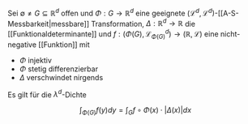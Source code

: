 Sei $\emptyset \ne G \subseteq \mathbb{R}^d$ offen und $\Phi : G \to \mathbb{R}^d$ eine geeignete $(\mathcal{L}^d, \mathcal{L}^d)$-[[A-S-Messbarkeit|messbare]] Transformation, $\Delta : \mathbb{R}^d \to \mathbb{R}$ die [[Funktionaldeterminante]] und $f : (\Phi(G), \mathcal{L}_{\Phi(G)}^d) \to (\mathbb{R}, \mathcal{L})$ eine nicht-negative [[Funktion]] mit
- $\Phi$ injektiv
- $\Phi$ stetig differenzierbar
- $\Delta$ verschwindet nirgends

Es gilt für die $\lambda^d$-Dichte

$$
	\int_{\Phi(G)} f(y) dy = \int_G f \circ \Phi(x) \cdot |\Delta(x)| dx
$$